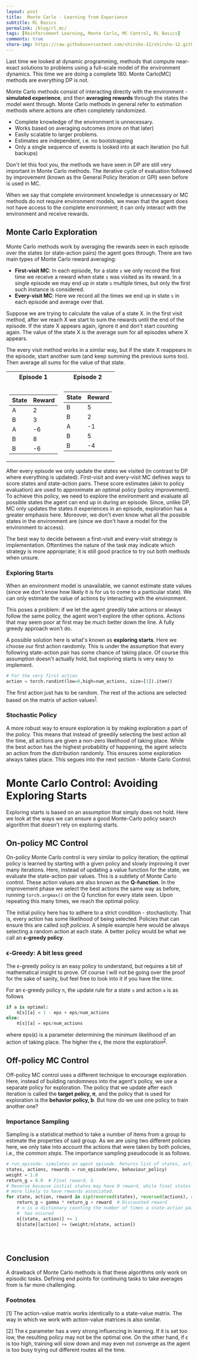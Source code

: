 ```yaml
---
layout: post
title:  Monte Carlo - Learning from Experience
subtitle: RL Basics
permalink: /blog/rl_mc/
tags: [Reinforcement Learning, Monte Carlo, MC Control, RL Basics]
comments: true
share-img: https://raw.githubusercontent.com/shirsho-12/shirsho-12.github.io/master/images/rl/rl_theme.png
---
```


Last time we looked at dynamic programming, methods that compute near-exact solutions to problems using a full-scale model of the environment dynamics. This time we are doing a complete 180. Monte Carlo(MC) methods are everything DP is not. 

Monte Carlo methods consist of interacting directly with the environment - **simulated experience**, and then **averaging rewards** through the states the model went through. Monte Carlo methods in general refer to estimation methods where actions are often completely randomized.

- Complete knowledge of the environment is unnecessary. 
- Works based on averaging outcomes (more on that later)
- Easily scalable to larger problems.
- Estimates are independent, i.e. no bootstrapping
- Only a single sequence of events is looked into at each iteration (no full backups)

Don't let this fool you, the methods we have seen in DP are still very important in Monte Carlo methods. The iterative cycle of evaluation followed by improvement (known as the General Policy Iteration or GPI) seen before is used in MC.

When we say that complete environment knowledge is unnecessary or MC methods do not require environment models, we mean that the agent does not have access to the complete environment; it can only interact with the environment and receive rewards.

## Monte Carlo Exploration

Monte Carlo methods work by averaging the rewards seen in each episode over the states (or state-action pairs) the agent goes through. There are two main types of Monte Carlo reward averaging:
- **First-visit MC**: In each episode, for a state `s` we only record the first time we receive a reward when state `s` was visited as its reward. In a single episode we may end up in state `s` multiple times, but only the first such instance is considered.
- **Every-visit MC**: Here we record all the times we end up in state `s` in each episode and average over that. 

Suppose we are trying to calculate the value of a state X. In the first visit method, after we reach X we start to sum the rewards until the end of the episode. If the state X appears again, ignore it and don't start counting again. The value of the state X is the average sum for all episodes where X appears.

The every visit method works in a similar way, but if the state X reappears in the episode, start another sum (and keep summing the previous sums too). Then average all sums for the value of that state.

<table>
<tr><th>Episode 1 </th><th>Episode 2</th></tr>
<tr><td><table></table>

| State | Reward |
|--|--|
|A|2|
|B|3|
|A|-6|
|B|8|
|B|-6|

</td><td>

| State | Reward |
|--|--|
|B|5|
|B|2|
|A|-1|
|B|5|
|B|-4|

</td></tr> </table>




After every episode we only update the states we visited (in contrast to DP where everything is updated). First-visit and every-visit MC defines ways to score states and state-action pairs. These score estimates (akin to policy evaluation) are used to approximate an optimal policy (policy improvement). To achieve this policy, we need to explore the environment and evaluate all possible states the agent can end up in during an episode. Since, unlike DP, MC only updates the states it experiences in an episode, exploration has a greater emphasis here. Moreover, we don't even know what all the possible states in the environment are (since we don't have a model for the environment to access).

The best way to decide between a first-visit and every-visit strategy is implementation. Oftentimes the nature of the task may indicate which strategy is more appropriate; it is still good practice to try out both methods when unsure.

### Exploring Starts

When an environment model is unavailable, we cannot estimate state values (since we don't know how likely it is for us to come to a particular state). We can only estimate the value of actions by interacting with the environment. 

This poses a problem: if we let the agent greedily take actions or always follow the same policy, the agent won't explore the other options. Actions that may seem poor at first may be much better down the line. A fully greedy approach won't do. 

A possible solution here is what's known as **exploring starts**. Here we choose our first action randomly. This is under the assumption that every following state-action pair has some chance of taking place. Of course this assumption doesn't actually hold, but exploring starts is very easy to implement.

```py
# For the very first action
action = torch.randint(low=0,high=num_actions, size=[1]).item()
```

The first action just has to be random. The rest of the actions are selected based on the matrix of action values<sup>[1](#myfootnote1)</sup>.


### Stochastic Policy

A more robust way to ensure exploration is by making exploration a part of the policy. This means that instead of greedily selecting the best action all the time, all actions are given a non-zero likelihood of taking place. While the best action has the highest probability of happening, the agent selects an action from the distribution randomly. This ensures some exploration always takes place. This segues into the next section - Monte Carlo Control.


# Monte Carlo Control: Avoiding Exploring Starts

Exploring starts is based on an assumption that simply does not hold. Here we look at the ways we can ensure a good Monte-Carlo policy search algorithm that doesn't rely on exploring starts. 

## On-policy MC Control
On-policy Monte Carlo control is very similar to policy iteration; the optimal policy is learned by starting with a given policy and slowly improving it over many iterations. Here, instead of updating a value function for the state, we evaluate the state-action pair values. This is a subtlety of Monte Carlo control. These action values are also known as the **Q-function**. In the improvement phase we select the best actions the same way as before, running `torch.argmax()` on the Q function for every state seen. Upon repeating this many times, we reach the optimal policy.

The initial policy here has to adhere to a strict condition - stochasticity. That is, every action has some likelihood of being selected. Policies that can ensure this are called _soft policies_. A simple example here would be always selecting a random action at each state. A better policy would be what we call an **ϵ-greedy policy**.

### ϵ-Greedy: A bit less greed

The ϵ-greedy policy is an easy policy to understand, but requires a bit of mathematical insight to prove. Of course I will not be going over the proof for the sake of sanity, but feel free to look into it if you have the time. 

For an ϵ-greedy policy `π`, the update rule for a state `s` and action `a` is as follows
```py
if a is optimal:
    π[s][a] = 1 - eps + eps/num_actions
else:
    π[s][a] = eps/num_actions
```

where eps(ϵ) is a parameter determining the minimum likelihood of an action of taking place. The higher the ϵ, the more the exploration<sup>[2](#myfootnote2)</sup>.


## Off-policy MC Control
Off-policy MC control uses a different technique to encourage exploration. Here, instead of building randomness into the agent's policy, we use a separate policy for exploration. The policy that we update after each iteration is called the **target policy, π**, and the policy that is used for exploration is the **behavior policy, b**. But how do we use one policy to train another one?

### Importance Sampling

Sampling is a statistical method to take a number of items from a group to estimate the properties of said group. As we are using two different policies here, we only take into account the actions that were taken by both policies, i.e., the *common steps*. The importance sampling pseudocode is as follows.

```py
# run_episode: simulates an agent episode. Returns list of states, actions and rewards
states, actions, rewards = run_episode(env, behaviour_policy)
weight = 1.0
return_g = 0.0  # Final reward, G
# Reverse because initial states may have 0 reward, while final states are 
# more likely to have rewards associated.
for state, action, reward in zip(reversed(states), reversed(actions), reversed(rewards)):
    return_g = gamma * return_g + reward  # Discounted reward
    # n is a dictionary counting the number of times a state-action pair
    #  has occured
    n[(state, action)] += 1
    Q[state][action] += (weight/n[state, action])





```

## Conclusion

A drawback of Monte Carlo methods is that these algorithms only work on episodic tasks. Defining end points for continuing tasks to take averages from is far more challenging.

### Footnotes

<a name="myfootnote1">[1]</a> The action-value matrix works identically to a state-value matrix. The way in which we work with action-value matrices is also similar.

<a name="myfootnote2">[2]</a> The ϵ parameter has a very strong influencing in learning. If it is set too low, the resulting policy may not be the optimal one. On the other hand, if ϵ is too high, training will slow down and may even not converge as the agent is too busy trying out different routes all the time.